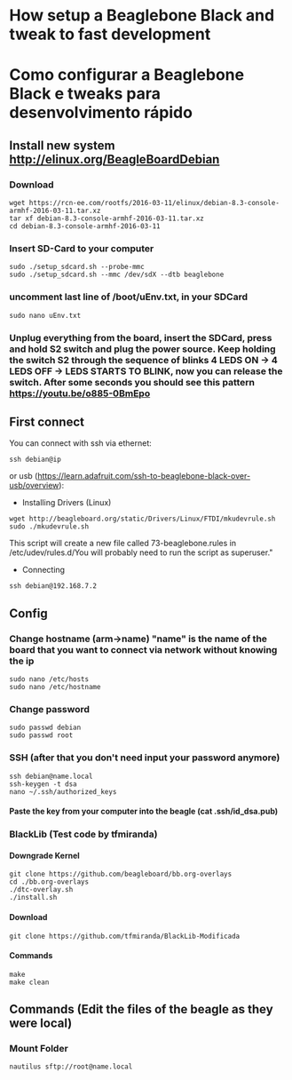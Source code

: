 # How setup a Beaglebone Black and tweak to fast development
# Como configurar a Beaglebone Black e tweaks para desenvolvimento rápido

## Install new system http://elinux.org/BeagleBoardDebian
### Download
```
wget https://rcn-ee.com/rootfs/2016-03-11/elinux/debian-8.3-console-armhf-2016-03-11.tar.xz
tar xf debian-8.3-console-armhf-2016-03-11.tar.xz
cd debian-8.3-console-armhf-2016-03-11
```
### Insert SD-Card to your computer
```
sudo ./setup_sdcard.sh --probe-mmc
sudo ./setup_sdcard.sh --mmc /dev/sdX --dtb beaglebone
```
### uncomment last line of /boot/uEnv.txt, in your SDCard
```
sudo nano uEnv.txt
```
### Unplug everything from the board, insert the SDCard, press and hold S2 switch and plug the power source. Keep holding the switch S2 through the sequence of blinks 4 LEDS ON -> 4 LEDS OFF -> LEDS STARTS TO BLINK, now you can release the switch. After some seconds you should see this pattern https://youtu.be/o885-0BmEpo

## First connect
You can connect with ssh via ethernet:
```
ssh debian@ip
```

or usb (https://learn.adafruit.com/ssh-to-beaglebone-black-over-usb/overview):
* Installing Drivers (Linux)
```
wget http://beagleboard.org/static/Drivers/Linux/FTDI/mkudevrule.sh
sudo ./mkudevrule.sh
```
This script will create a new file called 73-beaglebone.rules in /etc/udev/rules.d/You will probably need to run the script as superuser."

* Connecting
```
ssh debian@192.168.7.2
```


## Config
### Change hostname (arm->name) "name" is the name of the board that you want to connect via network without knowing the ip
```
sudo nano /etc/hosts
sudo nano /etc/hostname
```
### Change password
```
sudo passwd debian
sudo passwd root
```

### SSH (after that you don't need input your password anymore)
```
ssh debian@name.local
ssh-keygen -t dsa
nano ~/.ssh/authorized_keys
```
#### Paste the key from your computer into the beagle (cat .ssh/id_dsa.pub)

### BlackLib (Test code by tfmiranda)
#### Downgrade Kernel
```
git clone https://github.com/beagleboard/bb.org-overlays
cd ./bb.org-overlays
./dtc-overlay.sh
./install.sh
```
#### Download
```
git clone https://github.com/tfmiranda/BlackLib-Modificada
```
#### Commands
```
make
make clean
```
## Commands (Edit the files of the beagle as they were local)
### Mount Folder
```
nautilus sftp://root@name.local
```
